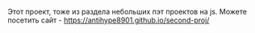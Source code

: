 Этот проект, тоже из раздела небольших пэт проектов на js.
Можете посетить сайт - https://antihype8901.github.io/second-proj/
